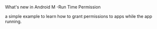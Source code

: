 What's new in Android M -Run Time Permission

a  simple example to learn  how to grant permissions to apps while the app running.

